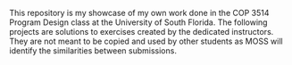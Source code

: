 This repository is my showcase of my own work done in the COP 3514 Program Design class at the University of South Florida.
The following projects are solutions to exercises created by the dedicated instructors. 
They are not meant to be copied and used by other students as MOSS will identify the similarities between submissions.
